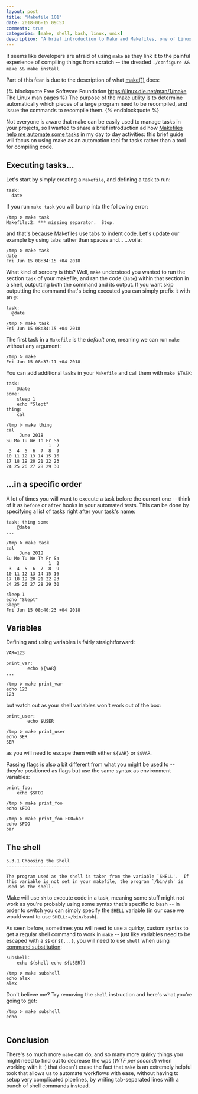 ```yaml
---
layout: post
title: "Makefile 101"
date: 2018-06-15 09:53
comments: true
categories: [make, shell, bash, linux, unix]
description: "A brief introduction to Make and Makefiles, one of Linux's true gems."
---
```


It seems like developers are afraid of using `make` as they link it to the painful
experience of compiling things from scratch -- the dreaded `./configure && make && make install`.

Part of this fear is due to the description of what [make(1)](https://linux.die.net/man/1/make)
does:

{% blockquote Free Software Foundation https://linux.die.net/man/1/make The Linux man pages %}
The purpose of the make utility is to determine automatically which pieces of a large program need to be recompiled, and issue the commands to recompile them.
{% endblockquote %}

Not everyone is aware that make can be easily
used to manage tasks in your projects, so I wanted to share a brief introduction
ad how [Makefiles help me automate some tasks](https://github.com/odino/mssqldump/blob/master/Makefile)
in my day to day activities: this brief guide will focus on using make as an
automation tool for tasks rather than a tool for compiling code.

<!-- more -->

## Executing tasks...

Let's start by simply creating a `Makefile`, and defining a task to run:

```
task:
  date
```

If you run `make task` you will bump into the following error:

```
/tmp ᐅ make task
Makefile:2: *** missing separator.  Stop.
```

and that's because Makefiles use tabs to indent code. Let's update our example by
using tabs rather than spaces and...   ...voila:

```
/tmp ᐅ make task
date
Fri Jun 15 08:34:15 +04 2018
```

What kind of sorcery is this? Well, `make` understood you wanted to run the section
`task` of your makefile, and ran the code (`date`) within that section in a shell,
outputting both the command and its output. If you want skip outputting the command
that's being executed you can simply prefix it with an `@`:

```
task:
  @date
```

```
/tmp ᐅ make task
Fri Jun 15 08:34:15 +04 2018
```

The first task in a `Makefile` is the *default* one, meaning we can run `make`
without any argument:

```
/tmp ᐅ make       
Fri Jun 15 08:37:11 +04 2018
```

You can add additional tasks in your `Makefile` and call them with `make $TASK`:

```
task:
	@date
some:
	sleep 1
	echo "Slept"
thing:
	cal
```

```
/tmp ᐅ make thing
cal
     June 2018        
Su Mo Tu We Th Fr Sa  
                1  2  
 3  4  5  6  7  8  9  
10 11 12 13 14 15 16  
17 18 19 20 21 22 23  
24 25 26 27 28 29 30  
```

## ...in a specific order

A lot of times you will want to execute a task before the current one -- think of
it as `before` or `after` hooks in your automated tests. This can be done by specifying
a list of tasks right after your task's name:

```
task: thing some
	@date
...
```

```
/tmp ᐅ make task
cal
     June 2018        
Su Mo Tu We Th Fr Sa  
                1  2  
 3  4  5  6  7  8  9  
10 11 12 13 14 15 16  
17 18 19 20 21 22 23  
24 25 26 27 28 29 30  

sleep 1
echo "Slept"
Slept
Fri Jun 15 08:40:23 +04 2018
```

## Variables

Defining and using variables is fairly straightforward:

```
VAR=123

print_var:
        echo ${VAR}
...
```

```
/tmp ᐅ make print_var    
echo 123
123
```

but watch out as your shell variables won't work out of the box:

```
print_user:
        echo $USER
```

```
/tmp ᐅ make print_user   
echo SER
SER
```

as you will need to escape them with either `${VAR}` or `$$VAR`.

Passing flags is also a bit different from what you might be used to -- they're
positioned as flags but use the same syntax as environment variables:

```
print_foo:
	echo $$FOO
```

```
/tmp ᐅ make print_foo
echo $FOO

/tmp ᐅ make print_foo FOO=bar
echo $FOO
bar
```

## The shell

```
5.3.1 Choosing the Shell
------------------------

The program used as the shell is taken from the variable `SHELL'.  If
this variable is not set in your makefile, the program `/bin/sh' is
used as the shell.
```

Make will use `sh` to execute code in a task, meaning some stuff might not work
as you're probably using some syntax that's specific to bash -- in order to switch
you can simply specify the `SHELL` variable (in our case
we would want to use `SHELL:=/bin/bash`).

As seen before, sometimes you will need to use a quirky, custom syntax to get a
regular shell command to work in `make` -- just like variables need to be escaped
with a `$$` or `${...}`, you will need to use `shell` when using [command substitution](http://tldp.org/LDP/abs/html/commandsub.html):

```
subshell:
	echo $(shell echo ${USER})
```

```
/tmp ᐅ make subshell
echo alex
alex
```

Don't believe me? Try removing the `shell` instruction and here's what you're going
to get:

```
/tmp ᐅ make subshell
echo


```

## Conclusion

There's so much more `make` can do, and so many more quirky things you might need
to find out to decrease the wps (*WTF per second*) when working with it :) that
doesn't erase the fact that `make` is an extremely helpful took that allows us
to automate workflows with ease, without having to setup very complicated pipelines,
by writing tab-separated lines with a bunch of shell commands instead.